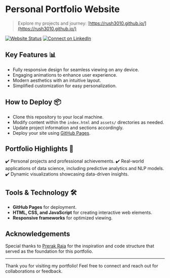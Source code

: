 # Personal Portfolio Website
> Explore my projects and journey: [https://rush3010.github.io/](https://rush3010.github.io/)

[![Website Status](https://img.shields.io/badge/website-online-yellow)](https://rush3010.github.io/)
[![Connect on LinkedIn](https://img.shields.io/badge/connect-linkedin-blue.svg)](https://www.linkedin.com/in/rushabh-nalawade-bb7966192/)

## Key Features 📊
- Fully responsive design for seamless viewing on any device.
- Engaging animations to enhance user experience.
- Modern aesthetics with an intuitive layout.
- Simplified customization for easy personalization.

## How to Deploy 📦
- Clone this repository to your local machine.
- Modify content within the `index.html` and `assets/` directories as needed.
- Update project information and sections accordingly.
- Deploy your site using [GitHub Pages](https://pages.github.com/).

## Portfolio Highlights 🌟
✔️ Personal projects and professional achievements.
✔️ Real-world applications of data science, including predictive analytics and NLP models.
✔️ Dynamic visualizations showcasing data-driven insights.

## Tools & Technology 🛠️
- **GitHub Pages** for deployment.
- **HTML, CSS, and JavaScript** for creating interactive web elements.
- **Responsive frameworks** for optimized viewing.

## Acknowledgements
Special thanks to [Prerak Raja](https://www.linkedin.com/in/rajaprerak/) for the inspiration and code structure that served as the foundation for this portfolio.

---
Thank you for visiting my portfolio! Feel free to connect and reach out for collaborations or feedback.

